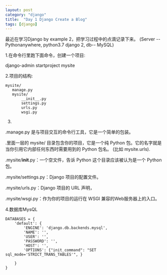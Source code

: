 ```yaml
---
layout: post
category: "django"
title:  "Day 1 Django Create a Blog"
tags: [django]
---
```

 
最近在学习Django by example 2，把学习过程中的点滴记录下来。
(Server --Pythonanywhere, python3.7   django 2, db-- MySQL)
<!-- more -->

1.在命令行里跑下面命令，创建一个项目:

django-admin startproject mysite

2.项目的结构:
```
mysite/
   manage.py
   mysite/
       __init__.py
       settings.py
       urls.py
       wsgi.py
```
3.
.manage.py 是与项目交互的命令行工具，它是一个简单的包装。


.里面一层的 mysite/ 目录包含你的项目，它是一个纯 Python 包。它的名字就是当你引用它内部任何东西时需要用到的 Python 包名。 (比如 mysite.urls).


.mysite/__init__.py：一个空文件，告诉 Python 这个目录应该被认为是一个 Python 包。


.mysite/settings.py：Django 项目的配置文件。


.mysite/urls.py：Django 项目的 URL 声明，


.mysite/wsgi.py：作为你的项目的运行在 WSGI 兼容的Web服务器上的入口。

4.数据库MysQL

```
DATABASES = {
    'default': {
        'ENGINE': 'django.db.backends.mysql',
        'NAME': '',
        'USER': '',
        'PASSWORD': '',
        'HOST': '',
        'OPTIONS': {"init_command": "SET sql_mode='STRICT_TRANS_TABLES'", }

    }
}
```

